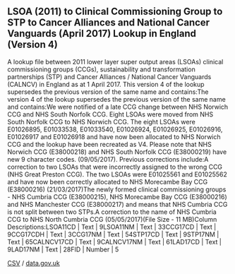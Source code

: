 ## LSOA (2011) to Clinical Commissioning Group to STP to Cancer Alliances and National Cancer Vanguards (April 2017) Lookup in England (Version 4)

A lookup file between 2011 lower layer super output areas (LSOAs) clinical commissioning groups (CCGs), sustainability and transformation partnerships (STP) and Cancer Alliances / National Cancer Vanguards (CALNCV) in England as at 1 April 2017. This version 4 of the lookup supersedes the previous version of the same name and contains:The version 4 of the lookup supersedes the previous version of the same name and contains:We were notified of a late CCG change between NHS Norwich CCG and NHS South Norfolk CCG. Eight LSOAs were moved from NHS South Norfolk CCG to NHS Norwich CCG. The eight LSOAs were E01026895, E01033538, E01033540, E01026924, E01026925, E01026916, E01026917 and E01026918 and have now been allocated to NHS Norwich CCG and the lookup have been recreated as V4. Please note that NHS Norwich CCG (E38000218) and NHS South Norfolk CCG (E38000219) have new 9 character codes. (09/05/2017). Previous corrections include:A correction to two LSOAs that were incorrectly assigned to the wrong CCG (NHS Great Preston CCG). The two LSOAs were E01025561 and E01025562 and have now been correctly allocated to NHS Morecambe Bay CCG (E38000216) (21/03/2017)The newly formed clinical commissioning groups - NHS Cumbria CCG (E38000215), NHS Morecambe Bay CCG (E38000216) and NHS Manchester CCG (E38000217) and means that NHS Cumbria CCG is not split between two STPs.A correction to the name of NHS Cumbria CCG to NHS North Cumbria CCG (05/05/2017)(File Size - 11 MB)Column Descriptions:LSOA11CD | Text | 9LSOA11NM | Text | 33CCG17CD | Text | 9CCG17CDH | Text | 3CCG17NM | Text | 54STP17CD | Text | 9STP17NM | Text | 65CALNCV17CD | Text | 9CALNCV17NM | Text | 61LAD17CD | Text | 9LAD17NM | Text | 28FID | Number | 5

[CSV](../csv/225.csv) / [data.gov.uk](https://data.gov.uk/dataset/609aa5bd-c221-464c-ac18-04130937654c/lsoa-2011-to-clinical-commissioning-group-to-stp-to-cancer-alliances-and-national-cancer-vanguards-april-2017-lookup-in-england-version-4)

